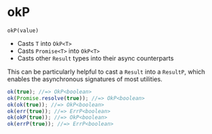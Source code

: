 # okP

`okP(value)`

- Casts `T` into `OkP<T>`
- Casts `Promise<T>` into `OkP<T>`
- Casts other `Result` types into their async counterparts

This can be particularly helpful to cast a `Result` into a `ResultP`, which enables the asynchronous signatures of most utilities.

```ts
ok(true); //=> OkP<boolean>
ok(Promise.resolve(true)); //=> OkP<boolean>
ok(ok(true)); //=> OkP<boolean>
ok(err(true)); //=> ErrP<boolean>
ok(okP(true)); //=> OkP<boolean>
ok(errP(true)); //=> ErrP<boolean>
```
